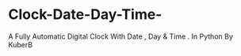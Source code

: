 # Clock-Date-Day-Time-
A Fully Automatic Digital Clock With Date , Day & Time .
In Python
By KuberB
